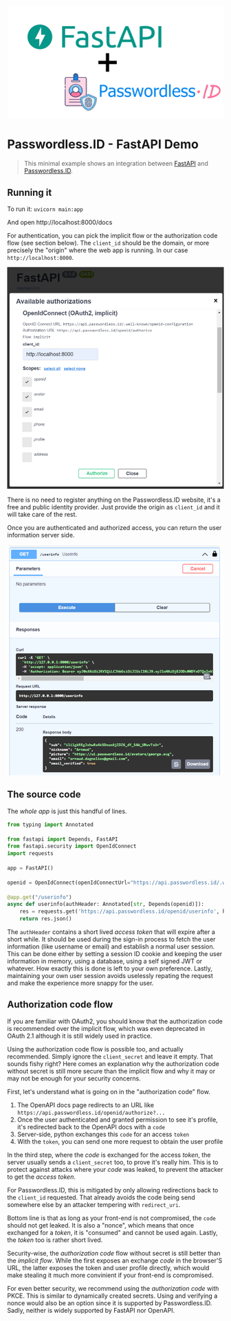 ![banner](fastapi+passwordless.png)

Passwordless.ID - FastAPI Demo
==============================

> This minimal example shows an integration between [FastAPI](https://fastapi.tiangolo.com) and [Passwordless.ID](https://passwordless.id).

Running it
----------

To run it: `uvicorn main:app`

And open http://localhost:8000/docs 

For authentication, you can pick the implicit flow or the authorization code flow (see section below).
The `client_id` should be the domain, or more precisely the "origin" where the web app is running. 
In our case `http://localhost:8000`.

![openapi-auth-screenshot](openapi-auth-screenshot.png)

There is no need to register anything on the Passwordless.ID website, it's a free and public identity provider.
Just provide the origin as `client_id` and it will take care of the rest.

Once you are authenticated and authorized access, you can return the user information server side.

![endpoint-result](endpoint-result.png)

The source code
---------------

The *whole app* is just this handful of lines.

```python
from typing import Annotated

from fastapi import Depends, FastAPI
from fastapi.security import OpenIdConnect
import requests

app = FastAPI()

openid = OpenIdConnect(openIdConnectUrl="https://api.passwordless.id/.well-known/openid-configuration")

@app.get("/userinfo")
async def userinfo(authHeader: Annotated[str, Depends(openid)]):
    res = requests.get('https://api.passwordless.id/openid/userinfo', headers = {"Authorization":authHeader})
    return res.json()
```

The `authHeader` contains a short lived *access token* that will expire after a short while.
It should be used during the sign-in process to fetch the user information (like username or email) and establish a normal user session.
This can be done either by setting a session ID cookie and keeping the user information in memory, using a database, using a self signed JWT or whatever.
How exactly this is done is left to your own preference. Lastly, maintaining your own user session avoids uselessly repating the request and make the experience more snappy for the user.
    


Authorization code flow
-----------------------

If you are familiar with OAuth2, you should know that the authorization code is recommended over the implicit flow, which was even deprecated in OAuth 2.1 although it is still widely used in practice.

Using the authorization code flow is possible too, and actually recommended. Simply ignore the `client_secret` and leave it empty.
That sounds fishy right? Here comes an explanation why the authorization code without secret is still more secure than the implicit flow and why it may or may not be enough for your security concerns.

First, let's understand what is going on in the "authorization code" flow.

1. The OpenAPI docs page redirects to an URL like `https://api.passwordless.id/openid/authorize?...`
2. Once the user authenticated and granted permission to see it's profile, it's redirected back to the OpenAPI docs with a `code`
3. Server-side, python exchanges this `code` for an access `token`
4. With the `token`, you can send one more request to obtain the user profile

In the third step, where the *code* is exchanged for the access *token*, the server usually sends a `client_secret` too, to prove it's really him. This is to protect against attacks where your *code* was leaked, to prevent the attacker to get the *access token*.

For Passwordless.ID, this is mitigated by only allowing redirections back to the `client_id` requested. That already avoids the code being send somewhere else by an attacker tempering with `redirect_uri`.

Bottom line is that as long as your front-end is not compromised, the `code` should not get leaked. It is also a "nonce", which means that once exchanged for a *token*, it is "consumed" and cannot be used again. Lastly, the *token* too is rather short lived.

Security-wise, the *authorization code* flow without secret is still better than the *implicit flow*. While the first exposes an exchange *code* in the browser'S URL, the latter exposes the token and user profile directly, which would make stealing it much more convinient if your front-end is compromised.

For even better security, we recommend using the *authorization code* with PKCE. This is similar to dynamically created secrets. Using and verifying a nonce would also be an option since it is supported by Passwordless.ID. Sadly, neither is widely supported by FastAPI nor OpenAPI.
